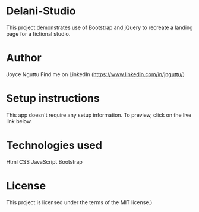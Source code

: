 # Delani-Studio
This project demonstrates use of Bootstrap and jQuery to recreate a landing page for a fictional studio.

# Author
Joyce Nguttu
Find me on LinkedIn (https://www.linkedin.com/in/jnguttu/)

# Setup instructions
This app doesn't require any setup information. To preview, click on the live link below.

# Technologies used
Html
CSS
JavaScript
Bootstrap

# License
This project is licensed under the terms of the MIT license.)


